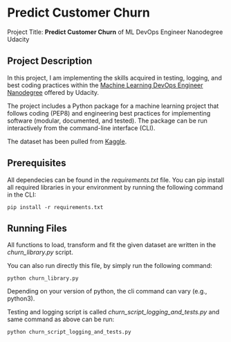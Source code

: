# Predict Customer Churn

Project Title:
**Predict Customer Churn** of ML DevOps Engineer Nanodegree Udacity
 
## Project Description
In this project, I am implementing the skills acquired in testing, logging, and best coding practices within the [Machine Learning DevOps Engineer Nanodegree](https://www.udacity.com/course/machine-learning-dev-ops-engineer-nanodegree--nd0821) offered by Udacity. 

The project includes a Python package for a machine learning project that follows coding (PEP8) and engineering best practices for implementing software (modular, documented, and tested). The package can be run interactively from the command-line interface (CLI).

The dataset has been pulled from [Kaggle](https://www.kaggle.com/sakshigoyal7/credit-card-customers/code).

## Prerequisites
All dependecies can be found in the *requirements.txt* file. You can pip install all required libraries in your environment by running the following command in the CLI:

```
pip install -r requirements.txt 
```

## Running Files

All functions to load, transform and fit the given dataset are written in the *churn_library.py* script. 

You can also run directly this file, by simply run the following command:

```
python churn_library.py
```

Depending on your version of python, the cli command can vary (e.g., python3).

Testing and logging script is called *churn_script_logging_and_tests.py* and same command as above can be run:

```
python churn_script_logging_and_tests.py
```


